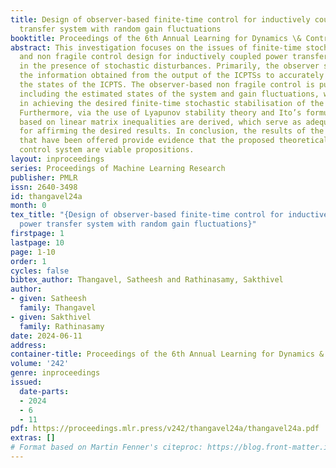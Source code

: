 ```yaml
---
title: Design of observer-based finite-time control for inductively coupled power
  transfer system with random gain fluctuations
booktitle: Proceedings of the 6th Annual Learning for Dynamics \& Control Conference
abstract: This investigation focuses on the issues of finite-time stochastic stabilisation
  and non fragile control design for inductively coupled power transfer systems (ICPTSs)
  in the presence of stochastic disturbances. Primarily, the observer system exploits
  the information obtained from the output of the ICPTSs to accurately reconstruct
  the states of the ICPTS. The observer-based non fragile control is put forward by
  including the estimated states of the system and gain fluctuations, which assist
  in achieving the desired finite-time stochastic stabilisation of the addressed system.
  Furthermore, via the use of Lyapunov stability theory and Ito’s formula, conditions
  based on linear matrix inequalities are derived, which serve as adequate criteria
  for affirming the desired results. In conclusion, the results of the simulation
  that have been offered provide evidence that the proposed theoretical outcomes and
  control system are viable propositions.
layout: inproceedings
series: Proceedings of Machine Learning Research
publisher: PMLR
issn: 2640-3498
id: thangavel24a
month: 0
tex_title: "{Design of observer-based finite-time control for inductively coupled
  power transfer system with random gain fluctuations}"
firstpage: 1
lastpage: 10
page: 1-10
order: 1
cycles: false
bibtex_author: Thangavel, Satheesh and Rathinasamy, Sakthivel
author:
- given: Satheesh
  family: Thangavel
- given: Sakthivel
  family: Rathinasamy
date: 2024-06-11
address:
container-title: Proceedings of the 6th Annual Learning for Dynamics & Control Conference
volume: '242'
genre: inproceedings
issued:
  date-parts:
  - 2024
  - 6
  - 11
pdf: https://proceedings.mlr.press/v242/thangavel24a/thangavel24a.pdf
extras: []
# Format based on Martin Fenner's citeproc: https://blog.front-matter.io/posts/citeproc-yaml-for-bibliographies/
---
```

